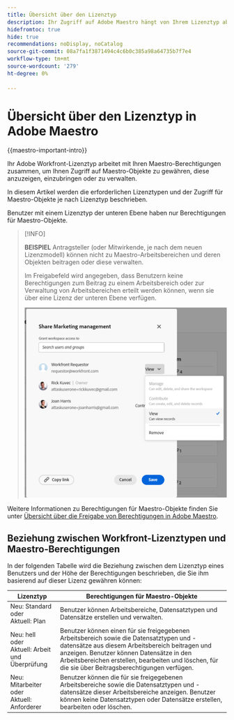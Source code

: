 ```yaml
---
title: Übersicht über den Lizenztyp
description: Ihr Zugriff auf Adobe Maestro hängt von Ihrem Lizenztyp ab, zusätzlich zu Ihren Berechtigungen für Maestro-Objekte.
hidefromtoc: true
hide: true
recommendations: noDisplay, noCatalog
source-git-commit: 08a7fa1f3871494c4c6b0c385a98a64735b7f7e4
workflow-type: tm+mt
source-wordcount: '279'
ht-degree: 0%

---
```


<!--update the metadata with real things when making this public; also update the description with something like this: Not all users in the organization have the same access and permissions to use Adobe Maestro. This article describes the levels of access that users could have to Adobe Maestro. -->
<!--update the title and the metadata title if Maestro is NOT its own product - because the title is too generic for it being a Workfront capability-->

# Übersicht über den Lizenztyp in Adobe Maestro

{{maestro-important-intro}}

Ihr Adobe Workfront-Lizenztyp arbeitet mit Ihren Maestro-Berechtigungen zusammen, um Ihnen Zugriff auf Maestro-Objekte zu gewähren, diese anzuzeigen, einzubringen oder zu verwalten.

In diesem Artikel werden die erforderlichen Lizenztypen und der Zugriff für Maestro-Objekte je nach Lizenztyp beschrieben.

Benutzer mit einem Lizenztyp der unteren Ebene haben nur Berechtigungen für Maestro-Objekte.

>[!INFO]
>
>**BEISPIEL** Antragsteller (oder Mitwirkende, je nach dem neuen Lizenzmodell) können nicht zu Maestro-Arbeitsbereichen und deren Objekten beitragen oder diese verwalten.
>
>Im Freigabefeld wird angegeben, dass Benutzern keine Berechtigungen zum Beitrag zu einem Arbeitsbereich oder zur Verwaltung von Arbeitsbereichen erteilt werden können, wenn sie über eine Lizenz der unteren Ebene verfügen.
>
>![](assets/permissions-grayed-out-for-requestor-user.png)


Weitere Informationen zu Berechtigungen für Maestro-Objekte finden Sie unter [Übersicht über die Freigabe von Berechtigungen in Adobe Maestro](/help/quicksilver/maestro/access/sharing-permissions-overview.md).

## Beziehung zwischen Workfront-Lizenztypen und Maestro-Berechtigungen

In der folgenden Tabelle wird die Beziehung zwischen dem Lizenztyp eines Benutzers und der Höhe der Berechtigungen beschrieben, die Sie ihm basierend auf dieser Lizenz gewähren können:


| Lizenztyp | Berechtigungen für Maestro-Objekte |
|------------------------------------------------|-------------------------------------------------------------------------------------------------------------------------------------------------------------------------------|
| Neu: Standard <br> oder <br>Aktuell: Plan | Benutzer können Arbeitsbereiche, Datensatztypen und Datensätze erstellen und verwalten. |
| Neu: hell <br> oder <br>Aktuell: Arbeit und Überprüfung | Benutzer können einen für sie freigegebenen Arbeitsbereich sowie die Datensatztypen und -datensätze aus diesem Arbeitsbereich beitragen und anzeigen.  Benutzer können Datensätze in den Arbeitsbereichen erstellen, bearbeiten und löschen, für die sie über Beitragsberechtigungen verfügen. |
| Neu: Mitarbeiter <br> oder <br>Aktuell: Anforderer | Benutzer können die für sie freigegebenen Arbeitsbereiche sowie die Datensatztypen und -datensätze dieser Arbeitsbereiche anzeigen. Benutzer können keine Datensatztypen oder Datensätze erstellen, bearbeiten oder löschen. |



